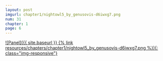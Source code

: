 ```yaml
---
layout: post
imgurl: chapter1/nightowl5_by_genusovis-d6iwxg7.png
num: 31
chapter: 1
page: 6
---
```


[![Panel]({{ site.baseurl }} {% link resources/chapters/chapter1/nightowl5_by_genusovis-d6iwxg7.png %}){: class="img-responsive"}]({{page.previous.url}}#panel)
